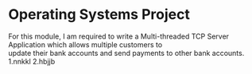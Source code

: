 # Operating Systems Project
For this module, I am required to	write	a	Multi-threaded TCP Server	Application	which	allows multiple	customers to	
update their bank	accounts and send	payments to	other	bank accounts.
1.nnkkl
2.hbjjb
